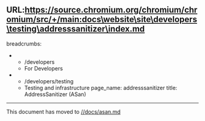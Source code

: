 URL:https://source.chromium.org/chromium/chromium/src/+/main:docs\website\site\developers\testing\addresssanitizer\index.md
---
breadcrumbs:
- - /developers
  - For Developers
- - /developers/testing
  - Testing and infrastructure
page_name: addresssanitizer
title: AddressSanitizer (ASan)
---

This document has moved to
[//docs/asan.md](https://chromium.googlesource.com/chromium/src/+/HEAD/docs/asan.md)
